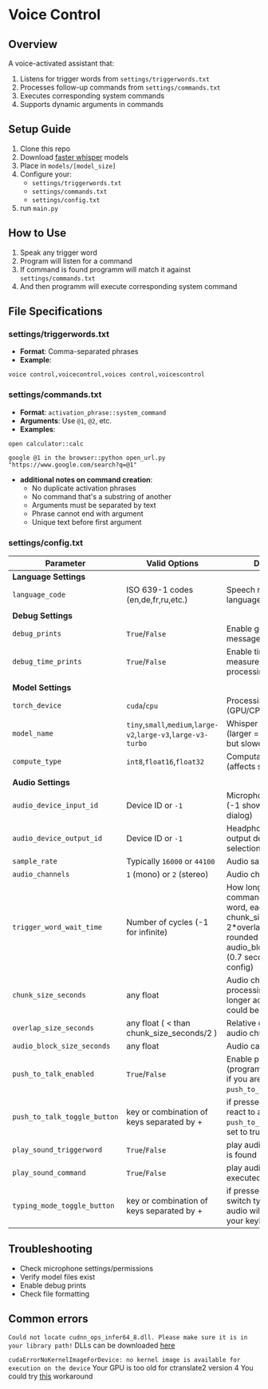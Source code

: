 # Voice Control

## Overview
A voice-activated assistant that:
1. Listens for trigger words from `settings/triggerwords.txt`
2. Processes follow-up commands from `settings/commands.txt`
3. Executes corresponding system commands
4. Supports dynamic arguments in commands

## Setup Guide
1. Clone this repo
2. Download [faster whisper](https://huggingface.co/Systran) models
3. Place in `models/[model_size]`
4. Configure your:
   - `settings/triggerwords.txt`
   - `settings/commands.txt`
   - `settings/config.txt`
5. run `main.py`

## How to Use
1. Speak any trigger word
2. Program will listen for a command
3. If command is found programm will match it against `settings/commands.txt`
4. And then programm will execute corresponding system command

## File Specifications

### settings/triggerwords.txt
- **Format**: Comma-separated phrases
- **Example**:
```
voice control,voicecontrol,voices control,voicescontrol
```
### settings/commands.txt
- **Format**: `activation_phrase::system_command`
- **Arguments**: Use `@1`, `@2`, etc.
- **Examples**:
```
open calculator::calc
```
```
google @1 in the browser::python open_url.py "https://www.google.com/search?q=@1"
```

- **additional notes on command creation**:
   - No duplicate activation phrases
   - No command that's a substring of another
   - Arguments must be separated by text
   - Phrase cannot end with argument
   - Unique text before first argument

### settings/сonfig.txt

| Parameter                    | Valid Options                          | Description |
|----------------------------|----------------------------------------|-------------|
| **Language Settings**      |                                        |             |
| `language_code`            | ISO 639-1 codes (en,de,fr,ru,etc.)     | Speech recognition language |
|                            |                                        |             |
| **Debug Settings**         |                                        |             |
| `debug_prints`             | `True`/`False`                         | Enable general debug messages |
| `debug_time_prints`        | `True`/`False`                | Enable timing measurements for each processing step |
|                            |                                        |             |
| **Model Settings**         |                                        |             |
| `torch_device`             | `cuda`/`cpu`                           | Processing device (GPU/CPU) |
| `model_name`               | `tiny`,`small`,`medium`,`large-v2`,`large-v3`,`large-v3-turbo`    | Whisper model size (larger = more accurate but slower) |
| `compute_type`             | `int8`,`float16`,`float32`         | Computation precision (affects speed/accuracy) |
|                            |                                        |             |
| **Audio Settings**         |                                        |             |
| `audio_device_input_id`          | Device ID or `-1`             | Microphone input device (-1 shows selection dialog) |
| `audio_device_output_id`          | Device ID or `-1`             | Headphones/Speakers output device (-1 shows selection dialog) |
| `sample_rate`              | Typically `16000` or `44100`           | Audio sampling rate in Hz |
| `audio_channels`           | `1` (mono) or `2` (stereo)             | Audio channels |
| `trigger_word_wait_time`   | Number of cycles (-1 for infinite)| How long to wait for command after trigger word, each cycle takes chunk_size_seconds-2\*overlap_size_seconds rounded to the nearest audio_block_size_seconds (0.7 seconds for default config) |
| `chunk_size_seconds`       | any float      | Audio chunk size for processing, the bigger the longer activation phrases could be |
| `overlap_size_seconds`     | any float ( < than chunk_size_seconds/2 )                       | Relative overlap between audio chunks |
| `audio_block_size_seconds` | any float                        | Audio capture block size |
| `push_to_talk_enabled` | `True`/`False`                       | Enable push-to-talk (programm will react only if you are pressing the `push_to_talk_button`) |
| `push_to_talk_toggle_button` | key or combination of keys separated by +                        | if pressed programm will react to audio (only if `push_to_talk_enabled` is set to true) |
| `play_sound_triggerword` | `True`/`False`                          | play audio if triggerword is found |
| `play_sound_command` | `True`/`False`                        | play audio if command is executed |
| `typing_mode_toggle_button` | key or combination of keys separated by +                        | if pressed programm will switch typing mode (all audio will be ryped by your keyboard) |


## Troubleshooting
- Check microphone settings/permissions
- Verify model files exist
- Enable debug prints
- Check file formatting

## Common errors
`Could not locate cudnn_ops_infer64_8.dll. Please make sure it is in your library path!`
DLLs can be downloaded [here](https://github.com/Purfview/whisper-standalone-win/releases/tag/libs)
 
`cudaErrorNoKernelImageForDevice: no kernel image is available for execution on the device`
Your GPU is too old for ctranslate2 version 4
You could try [this](https://github.com/m-bain/whisperX/issues/794#issuecomment-2103963143) workaround





